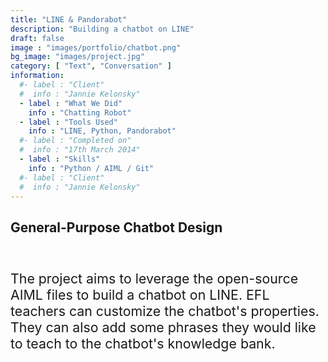 ```yaml
---
title: "LINE & Pandorabot"
description: "Building a chatbot on LINE"
draft: false
image : "images/portfolio/chatbot.png"
bg_image: "images/project.jpg"
category: [ "Text", "Conversation" ]
information:
  #- label : "Client"
  #  info : "Jannie Kelonsky"
  - label : "What We Did"
    info : "Chatting Robot"
  - label : "Tools Used"
    info : "LINE, Python, Pandorabot"
  #- label : "Completed on"
  #  info : "17th March 2014"
  - label : "Skills"
    info : "Python / AIML / Git"
  #- label : "Client"
  #  info : "Jannie Kelonsky"
---
```


## General-Purpose Chatbot Design


<br/><p style="font-size:16pt">The project aims to leverage the open-source AIML files to build a chatbot on LINE. EFL teachers can customize the chatbot's properties. They can also add some phrases they would like to teach to the chatbot's knowledge bank.</p>

